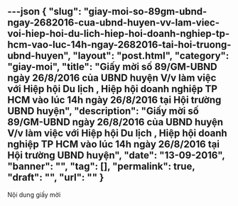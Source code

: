 ---json
{
    "slug": "giay-moi-so-89gm-ubnd-ngay-2682016-cua-ubnd-huyen-vv-lam-viec-voi-hiep-hoi-du-lich-hiep-hoi-doanh-nghiep-tp-hcm-vao-luc-14h-ngay-2682016-tai-hoi-truong-ubnd-huyen",
    "layout": "post.html",
    "category": "giay-moi",
    "title": "Giấy mời số 89/GM-UBND ngày 26/8/2016 của UBND huyện V/v làm việc với Hiệp hội Du lịch , Hiệp hội doanh nghiệp TP HCM vào lúc 14h ngày 26/8/2016 tại Hội trường UBND huyện",
    "description": "Giấy mời số 89/GM-UBND ngày 26/8/2016 của UBND huyện V/v làm việc với Hiệp hội Du lịch , Hiệp hội doanh nghiệp TP HCM vào lúc 14h ngày 26/8/2016 tại Hội trường UBND huyện",
    "date": "13-09-2016",
    "banner": "",
    "tag": [],
    "permalink": true,
    "draft": "",
    "url": ""
}
---
Nội dung giấy mời